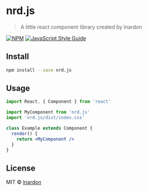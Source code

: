 # nrd.js

> A little react component library created by lnardon

[![NPM](https://img.shields.io/npm/v/nrd.js.svg)](https://www.npmjs.com/package/nrd.js) [![JavaScript Style Guide](https://img.shields.io/badge/code_style-standard-brightgreen.svg)](https://standardjs.com)

## Install

```bash
npm install --save nrd.js
```

## Usage

```jsx
import React, { Component } from 'react'

import MyComponent from 'nrd.js'
import 'nrd.js/dist/index.css'

class Example extends Component {
  render() {
    return <MyComponent />
  }
}
```

## License

MIT © [lnardon](https://github.com/lnardon)
